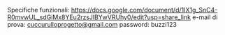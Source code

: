 Specifiche funzionali: https://docs.google.com/document/d/1IX1g_SnC4-R0mvwUL_sdGiMx8YEu2rzsJlBYwVRUhy0/edit?usp=share_link
e-mail di prova: cuccurulloprogetto@gmail.com
password: buzzi123
